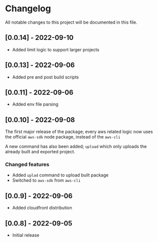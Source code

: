 # Changelog

All notable changes to this project will be documented in this file.

## [0.0.14] - 2022-09-10

- Added limit logic to support larger projects

## [0.0.13] - 2022-09-06

- Added pre and post build scripts

## [0.0.11] - 2022-09-06

- Added env file parsing

## [0.0.10] - 2022-09-08

The first major release of the package; every aws related logic now uses the official `aws-sdk` node package, instead of the `aws-cli`

A new command has also been added; `upload` which only uploads the already built and exported project.

### Changed features

- Added `uplad` command to upload built package
- Switched to `aws-sdk` from `aws-cli`

## [0.0.9] - 2022-09-06

- Added cloudfront distribution

## [0.0.8] - 2022-09-05

- Initial release
